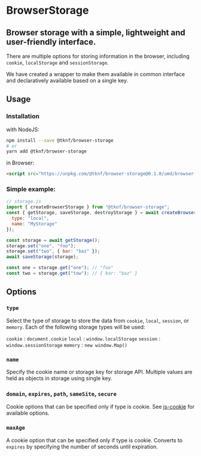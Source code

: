 # BrowserStorage

## Browser storage with a simple, lightweight and user-friendly interface.

There are multiple options for storing information in the browser, including `cookie`, `localStorage` and `sessionStorage`.

We have created a wrapper to make them available in common interface and declaratively available based on a single key.

## Usage

### Installation

with NodeJS:
```bash
npm install --save @tknf/browser-storage
# or
yarn add @tknf/browser-storage
```

in Browser:
```html
<script src="https://unpkg.com/@tknf/browser-storage@0.1.0/umd/browser-storage.min.js"></script>
```


### Simple example:
```js
// storage.js
import { createBrowserStorage } from "@tknf/browser-storage";
const { getStorage, saveStorage, destroyStorage } = await createBrowserStorage({
  type: "local",
  name: "MyStorage"
});

const storage = await getStorage();
storage.set("one", "foo");
storage.set("two", { bar: "baz" });
await saveStorage(storage);

const one = storage.get("one"); // "foo"
const two = storage.get("tow"); // { bar: "baz" }
```

## Options
### `type`
Select the type of storage to store the data from `cookie`, `local`, `session`, or `memory`.
Each of the following storage types will be used:

`cookie`  : `document.cookie`
`local`   : `window.localStorage`
`session` : `window.sessionStorage`
`memory`  : `new window.Map()`

### `name`
Specify the cookie name or storage key for storage API.
Multiple values are held as objects in storage using single key.

### `domain`, `expires`, `path`, `sameSite`, `secure`
Cookie options that can be specified only if type is cookie.
See [js-cookie](https://github.com/js-cookie/js-cookie) for available options.

### `maxAge`
A cookie option that can be specified only if type is cookie.
Converts to `expires` by specifying the number of seconds until expiration.
